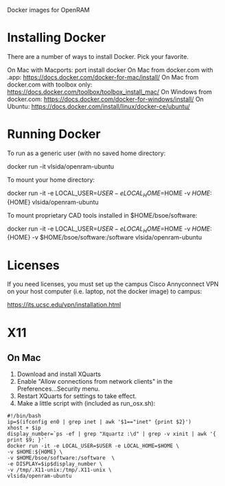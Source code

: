 Docker images for OpenRAM

# Installing Docker

There are a number of ways to install Docker.  Pick your favorite.

On Mac with Macports:
 port install docker
On Mac from docker.com with .app:
 https://docs.docker.com/docker-for-mac/install/
On Mac from docker.com with toolbox only:
 https://docs.docker.com/toolbox/toolbox_install_mac/
On Windows from docker.com:
 https://docs.docker.com/docker-for-windows/install/
On Ubuntu:
 https://docs.docker.com/install/linux/docker-ce/ubuntu/

# Running Docker

To run as a generic user (with no saved home directory:

 docker run -it vlsida/openram-ubuntu

To mount your home directory:

 docker run -it -e LOCAL_USER=$USER -e LOCAL_HOME=$HOME -v $HOME:${HOME} vlsida/openram-ubuntu

To mount proprietary CAD tools installed in $HOME/bsoe/software:

 docker run -it -e LOCAL_USER=$USER -e LOCAL_HOME=$HOME -v $HOME:${HOME} -v $HOME/bsoe/software:/software vlsida/openram-ubuntu

# Licenses

If you need licenses, you must set up the campus Cisco Annyconnect VPN on your
host computer (i.e. laptop, not the docker image) to campus:

https://its.ucsc.edu/vpn/installation.html

# X11 

## On Mac

1. Download and install XQuarts
2. Enable "Allow connections from network clients" in the Preferences...Security menu.
3. Restart XQuarts for settings to take effect.
4. Make a little script with (included as run_osx.sh):

```
#!/bin/bash
ip=$(ifconfig en0 | grep inet | awk '$1=="inet" {print $2}')
xhost + $ip
display_number=`ps -ef | grep "Xquartz :\d" | grep -v xinit | awk '{ print $9; }'`
docker run -it -e LOCAL_USER=$USER -e LOCAL_HOME=$HOME \
-v $HOME:${HOME} \
-v $HOME/bsoe/software:/software  \
-e DISPLAY=$ip$display_number \
-v /tmp/.X11-unix:/tmp/.X11-unix \
vlsida/openram-ubuntu
```
